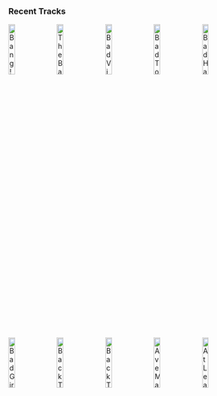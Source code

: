 ### Recent Tracks
[<img src='https://lastfm.freetls.fastly.net/i/u/300x300/3dedb1638e305f74fda8b96a73bca703.png' width='16%' height='16%' alt='Bang!'>](https://www.last.fm/music/ajr/_/bang%2521)&nbsp;&nbsp;&nbsp;&nbsp;[<img src='https://lastfm.freetls.fastly.net/i/u/300x300/55cea9a7145b4087c0dfb4dce3fe6c37.png' width='16%' height='16%' alt='The Balance'>](https://www.last.fm/music/royal%2btongues/_/the%2bbalance)&nbsp;&nbsp;&nbsp;&nbsp;[<img src='https://lastfm.freetls.fastly.net/i/u/300x300/780e91ea8aed3bb2bad9a09906af9477.png' width='16%' height='16%' alt='Bad Vibrations'>](https://www.last.fm/music/jesper%2bjenset/_/bad%2bvibrations)&nbsp;&nbsp;&nbsp;&nbsp;[<img src='https://lastfm.freetls.fastly.net/i/u/300x300/cfe7a99d04ef6db25a661aa6fdbc562f.png' width='16%' height='16%' alt='Bad To Worse'>](https://www.last.fm/music/ra%2bra%2briot/_/bad%2bto%2bworse)&nbsp;&nbsp;&nbsp;&nbsp;[<img src='https://lastfm.freetls.fastly.net/i/u/300x300/6c2e84b712d94940c9926dfe1dd5b7d3.png' width='16%' height='16%' alt='Bad Habit'>](https://www.last.fm/music/the%2bkooks/_/bad%2bhabit)&nbsp;&nbsp;&nbsp;&nbsp;<br>[<img src='https://lastfm.freetls.fastly.net/i/u/300x300/a0aadc48cf77499721eecf736900e946.png' width='16%' height='16%' alt='Bad Girl'>](https://www.last.fm/music/daya/_/bad%2bgirl)&nbsp;&nbsp;&nbsp;&nbsp;[<img src='https://lastfm.freetls.fastly.net/i/u/300x300/d53fcfe265d89ae191148fde78700af8.png' width='16%' height='16%' alt='Back To You'>](https://www.last.fm/music/wells%252a/_/back%2bto%2byou)&nbsp;&nbsp;&nbsp;&nbsp;[<img src='https://lastfm.freetls.fastly.net/i/u/300x300/7ae89d3e236d5587d64cf954296597c9.png' width='16%' height='16%' alt='Back Together'>](https://www.last.fm/music/loote/_/back%2btogether)&nbsp;&nbsp;&nbsp;&nbsp;[<img src='https://lastfm.freetls.fastly.net/i/u/300x300/37b8edf143d13eee5938bfaaf920319e.png' width='16%' height='16%' alt='Ave Maria'>](https://www.last.fm/music/the%2bearly%2bnovember/_/ave%2bmaria)&nbsp;&nbsp;&nbsp;&nbsp;[<img src='https://lastfm.freetls.fastly.net/i/u/300x300/ea413fd6d34047ae95ac4f2e0b51ec89.png' width='16%' height='16%' alt='At Least It Was Here ("Community" Main Title) [Full Length Version]'>](https://www.last.fm/music/the%2b88/_/at%2bleast%2bit%2bwas%2bhere%2b%2528%2522community%2522%2bmain%2btitle%2529%2b%255bfull%2blength%2bversion%255d)&nbsp;&nbsp;&nbsp;&nbsp;<br>